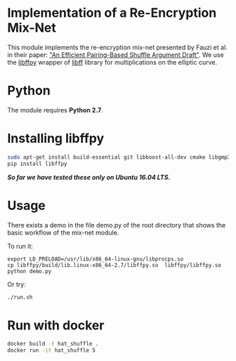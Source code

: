 Implementation of a Re-Encryption Mix-Net
======================================================

This module implements the re-encryption mix-net
presented by Fauzi et al. in their paper:
["An Efficient Pairing-Based Shuffle Argument
Draft"](http://kodu.ut.ee/~lipmaa/papers/flsz17/hat_shuffle.pdf).
We use the
[libffpy](https://github.com/eellak/gsoc17module-zeus/tree/master/libffpy)
wrapper of [libff](https://github.com/scipr-lab/libff) library
for multiplications on the elliptic curve.

Python
======

The module requires **Python 2.7**.

Installing libffpy
==================

```bash
sudo apt-get install build-essential git libboost-all-dev cmake libgmp3-dev libssl-dev libprocps4-dev pkg-config
pip install libffpy
```

***So far we have tested these only on Ubuntu 16.04 LTS.***

Usage
=====

There exists a demo in the file demo.py of the root directory
that shows the basic workflow of the mix-net module.

To run it:

```
export LD_PRELOAD=/usr/lib/x86_64-linux-gnu/libprocps.so
cp libffpy/build/lib.linux-x86_64-2.7/libffpy.so  libffpy/libffpy.so
python demo.py
```

Or try:

```bash
./run.sh
```

Run with docker
===============

```bash
docker build -t hat_shuffle .
docker run -it hat_shuffle 5
```
